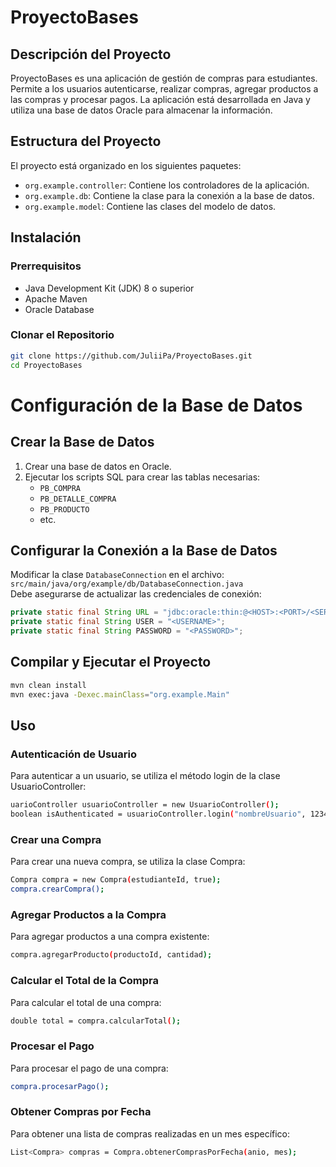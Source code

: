 # ProyectoBases

## Descripción del Proyecto

ProyectoBases es una aplicación de gestión de compras para estudiantes. Permite a los usuarios autenticarse, realizar compras, agregar productos a las compras y procesar pagos. La aplicación está desarrollada en Java y utiliza una base de datos Oracle para almacenar la información.

## Estructura del Proyecto

El proyecto está organizado en los siguientes paquetes:

- `org.example.controller`: Contiene los controladores de la aplicación.
- `org.example.db`: Contiene la clase para la conexión a la base de datos.
- `org.example.model`: Contiene las clases del modelo de datos.

## Instalación

### Prerrequisitos

- Java Development Kit (JDK) 8 o superior
- Apache Maven
- Oracle Database

### Clonar el Repositorio

```bash
git clone https://github.com/JuliiPa/ProyectoBases.git
cd ProyectoBases
```

# Configuración de la Base de Datos

## Crear la Base de Datos
1. Crear una base de datos en Oracle.
2. Ejecutar los scripts SQL para crear las tablas necesarias: 
   - `PB_COMPRA`
   - `PB_DETALLE_COMPRA`
   - `PB_PRODUCTO`
   - etc.

## Configurar la Conexión a la Base de Datos
Modificar la clase `DatabaseConnection` en el archivo:  
`src/main/java/org/example/db/DatabaseConnection.java`  
Debe asegurarse de actualizar las credenciales de conexión:

```java
private static final String URL = "jdbc:oracle:thin:@<HOST>:<PORT>/<SERVICE_NAME>";
private static final String USER = "<USERNAME>";
private static final String PASSWORD = "<PASSWORD>";
```

## Compilar y Ejecutar el Proyecto

```bash
mvn clean install
mvn exec:java -Dexec.mainClass="org.example.Main"
```

## Uso

### Autenticación de Usuario
Para autenticar a un usuario, se utiliza el método login de la clase UsuarioController:
```bash
uarioController usuarioController = new UsuarioController();
boolean isAuthenticated = usuarioController.login("nombreUsuario", 123456);
```

### Crear una Compra
Para crear una nueva compra, se utiliza la clase Compra:
```bash
Compra compra = new Compra(estudianteId, true);
compra.crearCompra();
```

### Agregar Productos a la Compra
Para agregar productos a una compra existente:
```bash
compra.agregarProducto(productoId, cantidad);
```

### Calcular el Total de la Compra
Para calcular el total de una compra:
```bash
double total = compra.calcularTotal();
```

### Procesar el Pago
Para procesar el pago de una compra:
```bash
compra.procesarPago();
```

### Obtener Compras por Fecha
Para obtener una lista de compras realizadas en un mes específico:
```bash
List<Compra> compras = Compra.obtenerComprasPorFecha(anio, mes);
```
